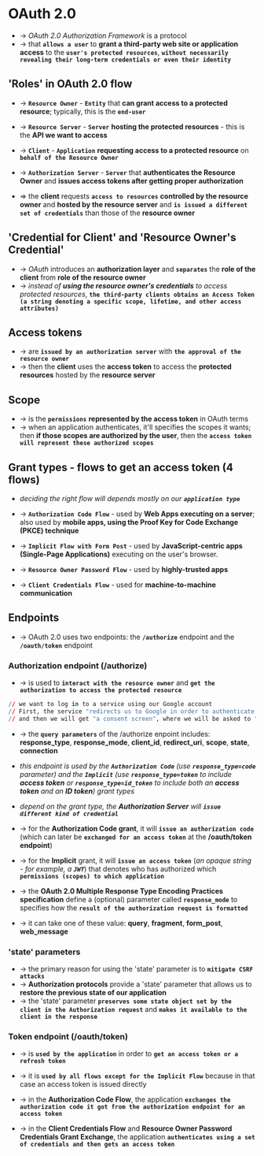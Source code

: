 
# OAuth 2.0
* -> _OAuth 2.0 Authorization Framework_ is a protocol 
* -> that **`allows a user`** to **grant a third-party web site or application access** to the **`user's protected resources`**, **`without necessarily revealing their long-term credentials or even their identity`**

## 'Roles' in OAuth 2.0 flow
* -> **`Resource Owner`** - **`Entity`** that **can grant access to a protected resource**; typically, this is the **`end-user`**
* -> **`Resource Server`** - **`Server`** **hosting the protected resources** - this is the **API we want to access**
* -> **`Client`** - **`Application`** **requesting access to a protected resource** on **`behalf of the Resource Owner`**
* -> **`Authorization Server`** - **`Server`** that **authenticates the Resource Owner** and **issues access tokens after getting proper authorization**

* => the **client** requests **`access to resources`** **controlled by the resource owner** and **hosted by the resource server** and **`is issued a different set of credentials`** than those of the **resource owner** 

## 'Credential for Client' and 'Resource Owner's Credential'
* -> _OAuth_ introduces an **authorization layer** and **`separates`** the **role of the client** from **role of the resource owner**
* -> _instead of **using the resource owner's credentials** to access protected resources_, **`the third-party clients obtains an Access Token (a string denoting a specific scope, lifetime, and other access attributes)`**

## Access tokens 
* -> are **`issued by an authorization server`** with **`the approval of the resource owner`**
* -> then the **client** uses the **access token** to access the **protected resources** hosted by the **resource server**

## Scope
* -> is the **`permissions`** **represented by the access token** in OAuth terms
* -> when an application authenticates, it'll specifies the scopes it wants; then **if those scopes are authorized by the user**, then the **`access token will represent these authorized scopes`**

## Grant types - flows to get an access token (4 flows)
* _deciding the right flow will depends mostly on our **`application type`**_

* -> **`Authorization Code Flow`** - used by **Web Apps executing on a server**; also used by **mobile apps, using the Proof Key for Code Exchange (PKCE) technique**
* -> **`Implicit Flow with Form Post`** - used by **JavaScript-centric apps (Single-Page Applications)** executing on the user's browser.
* -> **`Resource Owner Password Flow`** - used by **highly-trusted apps**
* -> **`Client Credentials Flow`** - used for **machine-to-machine communication**

## Endpoints
* -> OAuth 2.0 uses two endpoints: the **`/authorize`** endpoint and the **`/oauth/token`** endpoint

### Authorization endpoint (/authorize)
* -> is used to **`interact with the resource owner`** and **`get the authorization to access the protected resource`**

```r - Ex:
// we want to log in to a service using our Google account
// First, the service "redirects us to Google in order to authenticate (if we're not already logged in)" 
// and then we will get "a consent screen", where we will be asked to "authorize the service to access some of our data (protected resources)" (for example, our email address and our list of contacts)
```

* -> the **`query parameters`** of the /authorize enpoint includes: **response_type**, **response_mode**, **client_id**, **redirect_uri**, **scope**, **state**, **connection**

* _this endpoint is used by the **`Authorization Code`** (_use **`response_type=code`** parameter_) and the **`Implicit`** (_use **`response_type=token`** to include **access token** or **`response_type=id_token`** to include both an **access token** and an **ID token**_) grant types_ 
* _depend on the grant type, the **Authorization Server** will **`issue different kind of credential`**_
* -> for the **Authorization Code grant**, it will **`issue an authorization code`** (which can later be **`exchanged for an access token`** at the **/oauth/token endpoint**)
* -> for the **Implicit** grant, it will **`issue an access token`** (_an opaque string - for example, a **`JWT`**_) that denotes who has authorized which **`permissions (scopes) to which application`**

* -> the **OAuth 2.0 Multiple Response Type Encoding Practices specification** define a (optional) parameter called **`response_mode`** to specifies how the **`result of the authorization request is formatted`**
* -> it can take one of these value: **query**, **fragment**, **form_post**, **web_message**

### 'state' parameters
* -> the primary reason for using the 'state' parameter is to **`mitigate CSRF attacks`**
* -> **Authorization protocols** provide a 'state' parameter that allows us to **restore the previous state of our application**
* -> the 'state' parameter **`preserves some state object set by the client in the Authorization request`** and **`makes it available to the client in the response`**

### Token endpoint (/oauth/token)
* -> is **`used by the application`** in order to **`get an access token or a refresh token`**

* -> it is **`used by all flows except for the Implicit Flow`** because in that case an access token is issued directly
* -> in the **Authorization Code Flow**, the application **`exchanges the authorization code it got from the authorization endpoint for an access token`**
* -> in the **Client Credentials Flow** and **Resource Owner Password Credentials Grant Exchange**, the application **`authenticates using a set of credentials and then gets an access token`**
